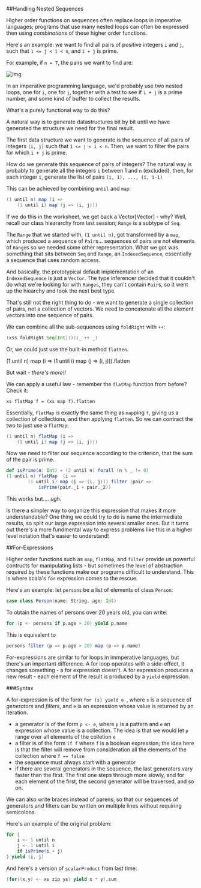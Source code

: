##Handling Nested Sequences

Higher order functions on sequences often replace loops in imperative languages; programs that use many nested loops can often be expressed then using *combinations* of these higher order functions.

Here's an example: we want to find all pairs of positive integers `i` and `j`, such that `1 <= j < i < n`, and `i + j` is prime.

For example, if `n = 7`, the pairs we want to find are:

![img](http://i.imgur.com/KrSFNE3.png)

In an imperative programming language, we'd probably use two nested loops, one for `i`, one for `j`, together with a test to see if `i + j` is a prime number, and some kind of buffer to collect the results.

What's a purely functional way to do this?

A natural way is to generate datastructures bit by bit until we have generated the structure we need for the final result.

The first data structure we want to generate is the sequence of all pairs of integers `(i, j)` such that `1 <= j < i < n`. Then, we want to filter the pairs for which `i + j` is prime.

How do we generate this sequence of pairs of integers? The natural way is probably to generate all the integers `i` between 1 and `n` (excluded), then, for each integer `i`, generate the list of pairs `(i, 1), ..., (i, i-1)`

This can be achieved by combining `until` and `map`:

```scala
(1 until n) map (i =>
	(1 until i) map (j => (i, j)))
```

If we do this in the worksheet, we get back a Vector[Vector] - why? Well, recall our class hieararchy from last session; `Range` is a subtype of `Seq`.

The `Range` that we started with, `(1 until n)`, got transformed by a `map`, which produced a sequence of `Pair`s... sequences of pairs are not elements of `Range`s so we needed some other representation. What we got was something that sits between `Seq` and `Range`, an `IndexedSequence`, essentially a sequence that uses random access.

And basically, the prototypical default implementation of an `IndexedSequence` is just a `Vector`. The type inferencer decided that it couldn't do what we're looking for with `Ranges`, they can't contain `Pair`s, so it went up the hiearchy and took the next best type.

That's still not the right thing to do - we want to generate a single collection of pairs, not a collection of vectors. We need to concatenate all the element vectors into one sequence of pairs.

We can combine all the sub-sequences using `foldRight` with `++`:

```scala
(xss foldRight Seq[Int]())(_ ++ _)
```

Or, we could just use the built-in method `flatten`.

(1 until n) map (i =>
	(1 until i) map (j => (i, j))).flatten

But wait - _there's more!!_

We can apply a useful law - remember the `flatMap` function from before? Check it:

`xs flatMap f = (xs map f).flatten`

Essentially, `flatMap` is exactly the same thing as `map`ping `f`, giving us a collection of collections, and then applying `flatten`. So we can contract the two to just use a `flatMap`:

```scala
(1 until n) flatMap (i =>
	(1 until i) map (j => (i, j)))
```

Now we need to filter our sequence according to the criterion, that the sum of the pair is prime.

```scala
def isPrime(n: Int) = (2 until n) forall (n % _ != 0)
(1 until n) flatMap  (i =>
		(1 until i) map (j => (i, j))) filter (pair =>
			isPrime(pair._1 + pair._2))
```

This works but.... *ugh*.

Is there a simpler way to organize this expression that makes it more understandable? One thing we could try to do is name the intermediate results, so split our large expression into several smaller ones. But it turns out there's a more fundmental way to express problems like this in a higher level notation that's easier to understand!

##For-Expressions

Higher order functions such as `map`, `flatMap`, and `filter` provide us powerful contructs for manipulating lists - but sometimes the level of abstraction required by these functions make our programs difficult to understand. This is where scala's `for` expression comes to the rescue.

Here's an example: let `persons` be a list of elements of class `Person`:

```scala
case class Person(name: String, age: Int)
```

To obtain the names of persons over 20 years old, you can write:

```scala
for (p <- persons if p.age > 20) yield p.name
```

This is equivalent to

```scala
persons filter (p => p.age > 20) map (p => p.name)
```

For-expressions are similar to for loops in immperative languages, but there's an important difference. A for loop operates with a side-effect, it changes something - a for expression doesn't. A for expression produces a new result - each element of the result is produced by a `yield` expression.

###Syntax

A for-expression is of the form ```for (s) yield e ```, where `s` is a sequence of *generators* and *filters*, and `e` is an expression whose value is returned by an iteration.

* a generator is of the form `p <- e`, where `p` is a pattern and `e` an expression whose value is a collection. The idea is that we would let `p` range over all elements of the colletion `e`
* a filter is of the form `if f` where `f` is a boolean expression; the idea here is that the filter will remove from consideration all the elements of the collection where `f == false`
* the sequence must always start with a generator
* if there are several generators in the sequence, the last generators vary faster than the first. The first one steps through more slowly, and for each element of the first, the second generator will be traversed, and so on.

We can also write braces instead of parens, so that our sequences of generators and filters can be written on multiple lines without requiring semicolons.

Here's an example of the original problem:

```scala
for {
	i <- 1 until n
	j <- 1 until i
	if isPrime(i + j)
} yield (i, j)
```

And here's a version of `scalarProduct` from last time:

```scala
(for((x,y) <- xs zip ys) yield x * y).sum
```